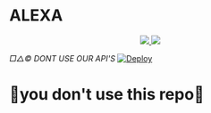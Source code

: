 # ALEXA

<p align="center">
  <a href="https://github.com/Kavindya-X/Changumi-X/fork">
    <img src="https://img.shields.io/github/forks/ChamodKeshan/Changumi-X?label=Fork&style=social">
    
  </a>
  <a href="https://github.com/Kavindya-X/Changumi-X/stargazers">
    <img src="https://img.shields.io/github/stars/ChamodKeshan/Changumi-X?style=social">
  </a>

*□△©️ DONT USE OUR API'S*
 <a>
[![Deploy](https://www.herokucdn.com/deploy/button.svg)](https://heroku.com/deploy?template=https://github.com/Kavindya-X/Changumi-X)

# 🧚‍you don't use this repo👿
